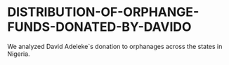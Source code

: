 # DISTRIBUTION-OF-ORPHANGE-FUNDS-DONATED-BY-DAVIDO

We analyzed David Adeleke`s donation to orphanages across the states in Nigeria. 
